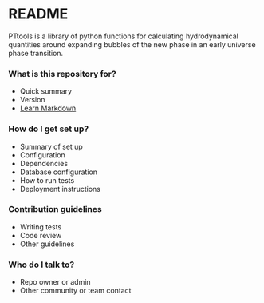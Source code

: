 # README #

PTtools is a library of python functions for calculating hydrodynamical quantities 
around expanding bubbles of the new phase in an early universe phase transition.


### What is this repository for? ###

* Quick summary
* Version
* [Learn Markdown](https://bitbucket.org/tutorials/markdowndemo)

### How do I get set up? ###

* Summary of set up
* Configuration
* Dependencies
* Database configuration
* How to run tests
* Deployment instructions

### Contribution guidelines ###

* Writing tests
* Code review
* Other guidelines

### Who do I talk to? ###

* Repo owner or admin
* Other community or team contact